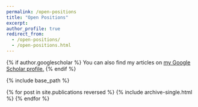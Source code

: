 ```yaml
---
permalink: /open-positions
title: "Open Positions"
excerpt:
author_profile: true
redirect_from: 
  - /open-positions/
  - /open-positions.html
---
```


{% if author.googlescholar %}
  You can also find my articles on <u><a href="{{author.googlescholar}}">my Google Scholar profile</a>.</u>
{% endif %}

{% include base_path %}

{% for post in site.publications reversed %}
  {% include archive-single.html %}
{% endfor %}
